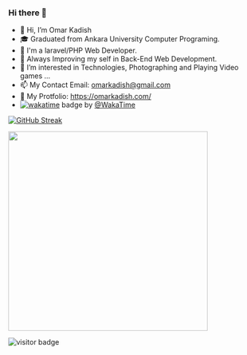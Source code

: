 ### Hi there 👋

- 👋 Hi, I’m Omar Kadish
- 🎓 Graduated from Ankara University Computer Programing.
- 🔭 I'm a laravel/PHP Web Developer.
- 🌱 Always Improving my self in Back-End Web Development.
- 👀 I’m interested in Technologies, Photographing and Playing Video games ...
- 📫 My Contact Email: omarkadish@gmail.com
- 🔗 My Protfolio: https://omarkadish.com/
- [![wakatime](https://wakatime.com/badge/user/7ff17389-c918-439b-9b81-291fae77221d.svg)](https://wakatime.com/@7ff17389-c918-439b-9b81-291fae77221d) badge by  [@WakaTime](https://github.com/wakatime)


<!-- ![GitHub stats](https://github-readme-stats.vercel.app/api?username=OmarKadish&show_icons=true&theme=swift) -->

[![GitHub Streak](https://github-readme-streak-stats.herokuapp.com/?user=OmarKadish&theme=dark)](https://git.io/streak-stats)
 
<!-- [![Top Langs](https://github-readme-stats.vercel.app/api/top-langs/?username=OmarKadish&layout=compact&theme=swift)](https://github.com/OmarKadish/github-readme-stats) --> 

<a href="https://wakatime.com"><img style="height: 400px" src="https://wakatime.com/share/@7ff17389-c918-439b-9b81-291fae77221d/8c38f3cc-c5c1-42df-98d2-674712821669.png" /></a>

![visitor badge](https://visitor-badge.laobi.icu/badge?page_id=OmarKadish.visitor-badge)


